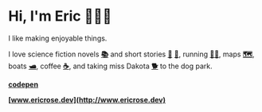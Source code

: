 # Hi, I'm Eric 💁🏻‍♂️

I like making enjoyable things.

I love science fiction novels __[📚](http://www.thehugoawards.org/)__ and short stories __[📘](https://www.asimovs.com/)__ __[📕](https://www.analogsf.com/)__, running __[🏃‍♂️](https://www.nike.com/nrc-app)__, maps __[🗺️](https://www.reddit.com/r/MapPorn/)__, boats __[🛥️](https://twxuu.csb.app/boat.jpg)__, coffee __[☕](https://www.traderjoes.com/digin/tag/Coffee/)__, and taking miss Dakota __[🐕](https://twxuu.csb.app/dog.png)__ to the dog park.

__[codepen](https://codepen.io/ericrosedev)__

__[www.ericrose.dev](http://www.ericrose.dev)__
